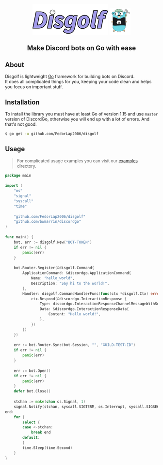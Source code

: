 <div align="center">
<img src="docs/img/banner.png" alt="Disgolf's banner" width="250"/>
<img src="docs/img/logo.png" alt="Disgolf's logo" width="70"/>
</div>
<div align="center"><h2>Make Discord bots on Go with ease</h2></div>


## About
Disgolf is lightweight <a href="https://go.dev">Go</a> framework for building bots on Discord.<br/>It does all complicated things for you, keeping your code clean and helps you focus on important stuff.

## Installation
To install the library you must have at least Go of version 1.15 and use `master` version of DiscordGo, otherwise you will end up with a lot of errors.
And that's not good.
```bash
$ go get -u github.com/FedorLap2006/disgolf
```

## Usage
> For complicated usage examples you can visit our [examples](https://github.com/FedorLap2006/disgolf/tree/master/examples) directory.

```go
package main

import (
    "os"
    "signal"
    "syscall"
    "time"

    "github.com/FedorLap2006/disgolf"
    "github.com/bwmarrin/discordgo"
)

func main() {
    bot, err := disgolf.New("BOT-TOKEN")
    if err != nil {
        panic(err)
    }

    bot.Router.Register(&disgolf.Command{
        ApplicationCommand: &discordgo.ApplicationCommand{
            Name: "hello_world",
            Description: "Say hi to the world!",
        },
        Handler: disgolf.CommandHandlerFunc(func(ctx *disgolf.Ctx) error {
            ctx.Respond(&discordgo.InteractionResponse {
                Type: discordgo.InteractionResponseChannelMessageWithSource,
				Data: &discordgo.InteractionResponseData{
					Content: "Hello world!",
				},
            })
        })
    })

    err := bot.Router.Sync(bot.Session, "", "GUILD-TEST-ID")
    if err != nil {
        panic(err)
    }

    err := bot.Open()
    if err != nil {
        panic(err)
    }
    defer bot.Close()
    
    stchan := make(chan os.Signal, 1)
	signal.Notify(stchan, syscall.SIGTERM, os.Interrupt, syscall.SIGSEGV)
end:
	for {
		select {
		case <-stchan:
			break end
		default:
		}
		time.Sleep(time.Second)
	}
}

```
